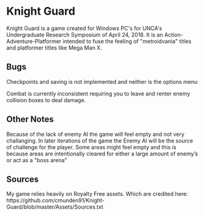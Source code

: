 <h1>Knight Guard</h1>

Knight Guard is a game created for Windows PC's for UNCA's Undergraduate Research Symposium of April 24, 2018. 
It is an Action-Adventure-Platformer intended to fuse the feeling of "metroidvania" titles and platformer titles like Mega Man X.

<h2>Bugs</h2>
Checkpoints and saving is not implemented and neither is the options menu

Combat is currently inconsistent requiring you to leave and renter enemy collision boxes to deal damage. 

<h2>Other Notes</h2>
Because of the lack of enemy AI the game will feel empty and not very challanging. In later iterations of the game the Enemy AI will
be the source of challenge for the player. Some areas might feel empty and this is because areas are intentionally cleared for either
a large amount of enemy’s or act as a "boss arena"

<h2>Sources</h2>
My game relies heavily on Royalty Free assets. Which are credited here: https://github.com/cmunden91/Knight-Guard/blob/master/Assets/Sources.txt
